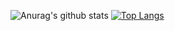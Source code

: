 ![Anurag's github stats](https://github-readme-stats.vercel.app/api?username=gustavoquaresma&show_icons=true&theme=radical)
[![Top Langs](https://github-readme-stats.vercel.app/api/top-langs/?username=gustavoquaresma&layout=compact&theme=radical)](https://github.com/gustavoquaresma/github-readme-stats)

